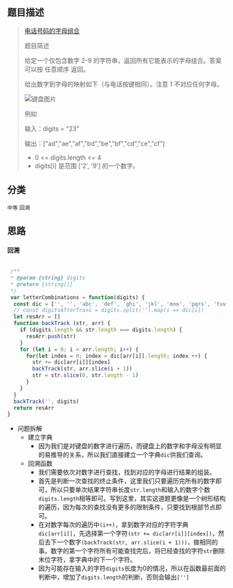 ## 题目描述

> [电话号码的字母组合](https://leetcode-cn.com/problems/letter-combinations-of-a-phone-number/)
>
>题目简述
>
>给定一个仅包含数字 2-9 的字符串，返回所有它能表示的字母组合。答案可以按 任意顺序 返回。
>
>给出数字到字母的映射如下（与电话按键相同）。注意 1 不对应任何字母。
>
>![键盘图片](https://user-images.githubusercontent.com/22999072/129363472-440014e5-abab-495c-9265-1929f06f6318.png)
>
>例如
>
>输入：digits = "23"
>
>输出：["ad","ae","af","bd","be","bf","cd","ce","cf"]
>
> - 0 <= digits.length <= 4
> - digits[i] 是范围 ['2', '9'] 的一个数字。

## 分类
`中等` `回溯` 

## 思路
#### 回溯
```javascript

 /**
 * @param {string} digits
 * @return {string[]}
 */
 var letterCombinations = function(digits) {
  const dic = ['', '', 'abc', 'def', 'ghi', 'jkl', 'mno', 'pqrs', 'tuv', 'wxyz']
  // const digitsAfterTrans = digits.split('').map(i => dic[i])
  let resArr = []
  function backTrack (str, arr) {
    if (digits.length && str.length === digits.length) {
      resArr.push(str)
    }
    for (let i = 0; i < arr.length; i++) {
      for(let index = 0; index < dic[arr[i]].length; index ++) {
        str += dic[arr[i]][index]
        backTrack(str, arr.slice(i + 1))
        str = str.slice(0, str.length - 1)
      }
    }
  }
  backTrack('', digits)
  return resArr
}
```
- 问题拆解
  - 建立字典
    - 因为我们是对键盘的数字进行遍历，而键盘上的数字和字母没有明显的易推导的关系，所以我们直接建立一个字典`dic`供我们查询。
  - 回溯函数
    - 我们需要依次对数字进行查找，找到对应的字母进行结果的组装。
    - 首先是判断一次查找的终止条件，这里我们只要遍历完所有的数字即可，所以只要单次结果字符串长度`str.length`和输入的数字个数`digits.length`相等即可。写到这里，其实这道题更像是一个树形结构的遍历，因为每次的查找没有更多的限制条件，只要找到根部节点即可。
    - 在对数字每次的遍历中`(i++)`，拿到数字对应的字符字典`dic[arr[i]]`，先选择第一个字符`(str += dic[arr[i]][index])`，然后去下一个数字`(backTrack(str, arr.slice(i + 1)))`，做相同的事。数字的第一个字符所有可能查找完后，将已经查找的字符`str`删除末位字符，拿字典中的下一个字符。
    - 因为可能存在输入的字符`digits`长度为0的情况，所以在函数最前面的判断中，增加了`digits.length`的判断，否则会输出`['']`